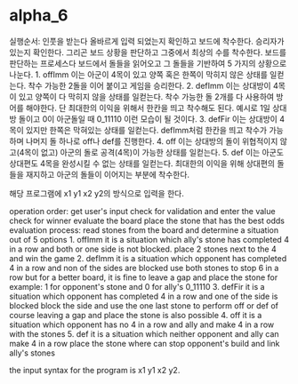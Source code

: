 # alpha_6
실행순서:
  인풋을 받는다
  올바르게 입력 되었는지 확인하고 보드에 착수한다.
  승리자가 있는지 확인한다.
  그리곤 보드 상황을 판단하고
  그중에서 최상의 수를 착수한다.
보드를 판단하는 프로세스다
  보드에서 돌들을 읽어오고 그 돌들을 기반하여 5 가지의 상황으로 나눈다.
    1. offImm
      이는 아군이 4목이 있고 양쪽 혹은 한쪽이 막히지 않은 상태를 일컫는다.
      착수 가능한 2돌을 이어 붙이고 게임을 승리한다.
    2. defImm
      이는 상대방이 4목이 있고 양쪽이 다 막히지 않을 상태를 일컫는다.
      착수 가능한 돌 2개를 다 사용하여 방어를 해야한다.
      단 최대한의 이익을 위해서 한칸을 띄고 착수해도 된다.
      예시로 1일 상대방 돌이고 0이 아군돌일 때 0_11110 이런 모습이 될 것이다.
    3. defFir
      이는 상대방이 4목이 있지만 한쪽은 막혀있는 상태를 일컫는다.
      defImm처럼 한칸을 띄고 착수가 가능하며 나머지 돌 하나로 off나 def를 진행한다.
    4. off
      이는 상대방의 돌이 위협적이지 않고(4목이 없고) 아군의 돌로 공격(4목)이 가능한 상태를 일컫는다.
    5. def
      이는 아군도 상대편도 4목을 완성시킬 수 없는 상태를 일컫는다.
      최대한의 이익을 위해 상대편의 돌들을 재지하고 아군의 돌들이 이어지는 부분에 착수한다.

해당 프로그램에 x1 y1 x2 y2의 방식으로 입력을 한다.

operation order:
  get user's input
  check for validation and enter the value
  check for winner
  evaluate the board
  place the stone that has the best odds
evaluation process:
  read stones from the board and determine a situation out of 5 options
    1. offImm
      it is a situation which ally's stone has completed 4 in a row
      and both or one side is not blocked.
      place 2 stones next to the 4 and win the game
    2. defImm
      it is a situation which opponent has completed 4 in a row and non of the sides are blocked
      use both stones to stop 6 in a row
      but for a better board, it is fine to leave a gap and place the stone
      for example: 1 for opponent's stone and 0 for ally's 0_11110
    3. defFir
      it is a situation which opponent has completed 4 in a row and one of the side is blocked
      block the side and use the one last stone to perform off or def
      of course leaving a gap and place the stone is also possible
    4. off
      it is a situation which opponent has no 4 in a row and ally and make 4 in a row with the stones
    5. def
      it is a situation which neither opponent and ally can make 4 in a row
      place the stone where can stop opponent's build and link ally's stones

the input syntax for the program is x1 y1 x2 y2.
